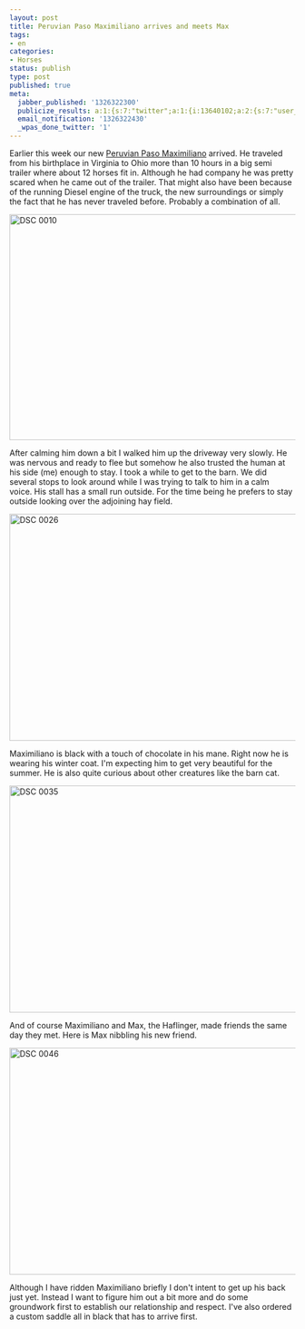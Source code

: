 ```yaml
---
layout: post
title: Peruvian Paso Maximiliano arrives and meets Max
tags:
- en
categories:
- Horses
status: publish
type: post
published: true
meta:
  jabber_published: '1326322300'
  publicize_results: a:1:{s:7:"twitter";a:1:{i:13640102;a:2:{s:7:"user_id";s:10:"snscaimito";s:7:"post_id";s:18:"157233251667296256";}}}
  email_notification: '1326322430'
  _wpas_done_twitter: '1'
---
```

<p>Earlier this week our new <a href="http://blog.stephan-schwab.com/2011/12/30/road-trip-4-states-and-a-peruvian-paso-gelding/">Peruvian Paso Maximiliano</a> arrived. He traveled from his birthplace in Virginia to Ohio more than 10 hours in a big semi trailer where about 12 horses fit in. Although he had company he was pretty scared when he came out of the trailer. That might also have been because of the running Diesel engine of the truck, the new surroundings or simply the fact that he has never traveled before. Probably a combination of all.</p>
<p><img style="display:block;margin-left:auto;margin-right:auto;" title="DSC_0010.jpg" src="http://stephanschwab.files.wordpress.com/2012/01/dsc_0010.jpg" border="0" alt="DSC 0010" width="600" height="398" /></p>
<p>After calming him down a bit I walked him up the driveway very slowly. He was nervous and ready to flee but somehow he also trusted the human at his side (me) enough to stay. I took a while to get to the barn. We did several stops to look around while I was trying to talk to him in a calm voice. His stall has a small run outside. For the time being he prefers to stay outside looking over the adjoining hay field.</p>
<p><img style="display:block;margin-left:auto;margin-right:auto;" title="DSC_0026.jpg" src="http://stephanschwab.files.wordpress.com/2012/01/dsc_0026.jpg" border="0" alt="DSC 0026" width="600" height="400" /></p>
<p>Maximiliano is black with a touch of chocolate in his mane. Right now he is wearing his winter coat. I'm expecting him to get very beautiful for the summer. He is also quite curious about other creatures like the barn cat.</p>
<p><img style="display:block;margin-left:auto;margin-right:auto;" title="DSC_0035.jpg" src="http://stephanschwab.files.wordpress.com/2012/01/dsc_0035.jpg" border="0" alt="DSC 0035" width="600" height="400" /></p>
<p>And of course Maximiliano and Max, the Haflinger, made friends the same day they met. Here is Max nibbling his new friend.</p>
<p><img style="display:block;margin-left:auto;margin-right:auto;" title="DSC_0046.jpg" src="http://stephanschwab.files.wordpress.com/2012/01/dsc_0046.jpg" border="0" alt="DSC 0046" width="600" height="400" /></p>
<p>Although I have ridden Maximiliano briefly I don't intent to get up his back just yet. Instead I want to figure him out a bit more and do some groundwork first to establish our relationship and respect. I've also ordered a custom saddle all in black that has to arrive first.</p>
<p> </p>
